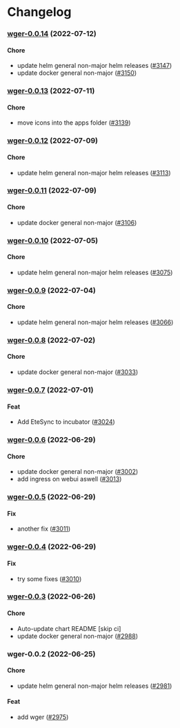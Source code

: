 # Changelog


<a name="wger-0.0.14"></a>
### [wger-0.0.14](https://github.com/truecharts/apps/compare/wger-0.0.13...wger-0.0.14) (2022-07-12)

#### Chore

* update helm general non-major helm releases ([#3147](https://github.com/truecharts/apps/issues/3147))
* update docker general non-major ([#3150](https://github.com/truecharts/apps/issues/3150))



<a name="wger-0.0.13"></a>
### [wger-0.0.13](https://github.com/truecharts/apps/compare/wger-0.0.12...wger-0.0.13) (2022-07-11)

#### Chore

* move icons into the apps folder ([#3139](https://github.com/truecharts/apps/issues/3139))



<a name="wger-0.0.12"></a>
### [wger-0.0.12](https://github.com/truecharts/apps/compare/wger-0.0.11...wger-0.0.12) (2022-07-09)

#### Chore

* update helm general non-major helm releases ([#3113](https://github.com/truecharts/apps/issues/3113))



<a name="wger-0.0.11"></a>
### [wger-0.0.11](https://github.com/truecharts/apps/compare/wger-0.0.10...wger-0.0.11) (2022-07-09)

#### Chore

* update docker general non-major ([#3106](https://github.com/truecharts/apps/issues/3106))



<a name="wger-0.0.10"></a>
### [wger-0.0.10](https://github.com/truecharts/apps/compare/wger-0.0.9...wger-0.0.10) (2022-07-05)

#### Chore

* update helm general non-major helm releases ([#3075](https://github.com/truecharts/apps/issues/3075))



<a name="wger-0.0.9"></a>
### [wger-0.0.9](https://github.com/truecharts/apps/compare/wger-0.0.8...wger-0.0.9) (2022-07-04)

#### Chore

* update helm general non-major helm releases ([#3066](https://github.com/truecharts/apps/issues/3066))



<a name="wger-0.0.8"></a>
### [wger-0.0.8](https://github.com/truecharts/apps/compare/wger-0.0.7...wger-0.0.8) (2022-07-02)

#### Chore

* update docker general non-major ([#3033](https://github.com/truecharts/apps/issues/3033))



<a name="wger-0.0.7"></a>
### [wger-0.0.7](https://github.com/truecharts/apps/compare/wger-0.0.6...wger-0.0.7) (2022-07-01)

#### Feat

* Add EteSync to incubator ([#3024](https://github.com/truecharts/apps/issues/3024))



<a name="wger-0.0.6"></a>
### [wger-0.0.6](https://github.com/truecharts/apps/compare/wger-0.0.5...wger-0.0.6) (2022-06-29)

#### Chore

* update docker general non-major ([#3002](https://github.com/truecharts/apps/issues/3002))
* add ingress on webui aswell ([#3013](https://github.com/truecharts/apps/issues/3013))



<a name="wger-0.0.5"></a>
### [wger-0.0.5](https://github.com/truecharts/apps/compare/wger-0.0.4...wger-0.0.5) (2022-06-29)

#### Fix

* another fix ([#3011](https://github.com/truecharts/apps/issues/3011))



<a name="wger-0.0.4"></a>
### [wger-0.0.4](https://github.com/truecharts/apps/compare/wger-0.0.3...wger-0.0.4) (2022-06-29)

#### Fix

* try some fixes ([#3010](https://github.com/truecharts/apps/issues/3010))



<a name="wger-0.0.3"></a>
### [wger-0.0.3](https://github.com/truecharts/apps/compare/wger-0.0.2...wger-0.0.3) (2022-06-26)

#### Chore

* Auto-update chart README [skip ci]
* update docker general non-major ([#2988](https://github.com/truecharts/apps/issues/2988))



<a name="wger-0.0.2"></a>
### wger-0.0.2 (2022-06-25)

#### Chore

* update helm general non-major helm releases ([#2981](https://github.com/truecharts/apps/issues/2981))

#### Feat

* add wger ([#2975](https://github.com/truecharts/apps/issues/2975))
